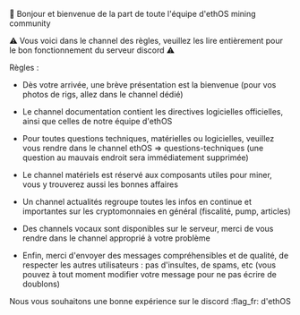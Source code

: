:wave: Bonjour et bienvenue de la part de toute l'équipe d'ethOS mining community

:warning: Vous voici dans le channel des règles, veuillez les lire entièrement 
pour le bon fonctionnement du serveur discord :warning: 

Règles : 

- Dès votre arrivée, une brève présentation est la bienvenue (pour vos photos de rigs, allez dans le channel dédié)

- Le channel documentation contient les directives logicielles officielles, ainsi que celles de notre équipe d'ethOS

- Pour toutes questions techniques, matérielles ou logicielles, veuillez vous rendre dans le channel ethOS => questions-techniques (une question au mauvais endroit sera immédiatement supprimée)

- Le channel matériels est réservé aux composants utiles pour miner, vous y trouverez aussi les bonnes affaires

- Un channel actualités regroupe toutes les infos en continue et importantes sur les cryptomonnaies en général (fiscalité, pump, articles)

- Des channels vocaux sont disponibles sur le serveur, merci de vous rendre dans le channel approprié à votre problème

- Enfin, merci d'envoyer des messages compréhensibles et de qualité, de respecter les autres utilisateurs : pas d'insultes, de spams, etc (vous pouvez à tout moment modifier votre message pour ne pas écrire de doublons)


Nous vous souhaitons une bonne expérience sur le discord :flag_fr: d'ethOS 
